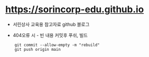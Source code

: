 # https://sorincorp-edu.github.io
 - 서린상사 교육용 참고자료 github 블로그

 * 404오류 시 - 빈 내용 커밋후 푸쉬, 빌드
```
    git commit --allow-empty -m "rebuild"
    git push origin main
```